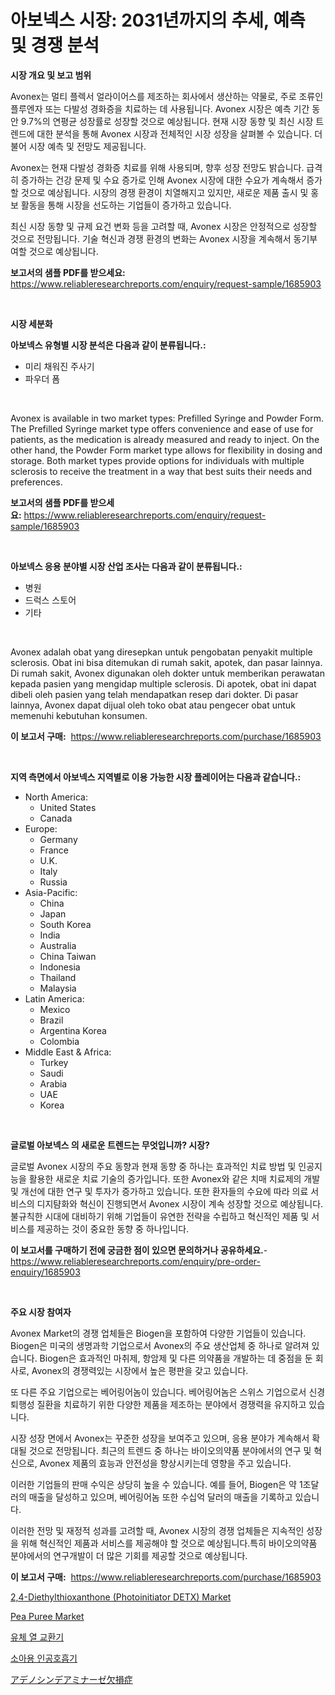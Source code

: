 <p><h1>아보넥스 시장: 2031년까지의 추세, 예측 및 경쟁 분석</h1></p><p><strong>시장 개요 및 보고 범위</strong></p>
<p><p>Avonex는 멀티 플렉서 얼라이어스를 제조하는 회사에서 생산하는 약물로, 주로 조류인플루엔자 또는 다발성 경화증을 치료하는 데 사용됩니다. Avonex 시장은 예측 기간 동안 9.7%의 연평균 성장률로 성장할 것으로 예상됩니다. 현재 시장 동향 및 최신 시장 트렌드에 대한 분석을 통해 Avonex 시장과 전체적인 시장 성장을 살펴볼 수 있습니다. 더불어 시장 예측 및 전망도 제공됩니다.</p><p>Avonex는 현재 다발성 경화증 치료를 위해 사용되며, 향후 성장 전망도 밝습니다. 급격히 증가하는 건강 문제 및 수요 증가로 인해 Avonex 시장에 대한 수요가 계속해서 증가할 것으로 예상됩니다. 시장의 경쟁 환경이 치열해지고 있지만, 새로운 제품 출시 및 홍보 활동을 통해 시장을 선도하는 기업들이 증가하고 있습니다.</p><p>최신 시장 동향 및 규제 요건 변화 등을 고려할 때, Avonex 시장은 안정적으로 성장할 것으로 전망됩니다. 기술 혁신과 경쟁 환경의 변화는 Avonex 시장을 계속해서 동기부여할 것으로 예상됩니다.</p></p>
<p><strong>보고서의 샘플 PDF를 받으세요:</strong> <a href="https://www.reliableresearchreports.com/enquiry/request-sample/1685903">https://www.reliableresearchreports.com/enquiry/request-sample/1685903</a></p>
<p>&nbsp;</p>
<p><strong>시장 세분화</strong></p>
<p><strong>아보넥스 유형별 시장 분석은 다음과 같이 분류됩니다.:</strong></p>
<p><ul><li>미리 채워진 주사기</li><li>파우더 폼</li></ul></p>
<p>&nbsp;</p>
<p><p>Avonex is available in two market types: Prefilled Syringe and Powder Form. The Prefilled Syringe market type offers convenience and ease of use for patients, as the medication is already measured and ready to inject. On the other hand, the Powder Form market type allows for flexibility in dosing and storage. Both market types provide options for individuals with multiple sclerosis to receive the treatment in a way that best suits their needs and preferences.</p></p>
<p><strong>보고서의 샘플 PDF를 받으세요:</strong>&nbsp;<a href="https://www.reliableresearchreports.com/enquiry/request-sample/1685903">https://www.reliableresearchreports.com/enquiry/request-sample/1685903</a></p>
<p>&nbsp;</p>
<p><strong> 아보넥스 응용 분야별 시장 산업 조사는 다음과 같이 분류됩니다.:</strong></p>
<p><ul><li>병원</li><li>드럭스 스토어</li><li>기타</li></ul></p>
<p>&nbsp;</p>
<p><p>Avonex adalah obat yang diresepkan untuk pengobatan penyakit multiple sclerosis. Obat ini bisa ditemukan di rumah sakit, apotek, dan pasar lainnya. Di rumah sakit, Avonex digunakan oleh dokter untuk memberikan perawatan kepada pasien yang mengidap multiple sclerosis. Di apotek, obat ini dapat dibeli oleh pasien yang telah mendapatkan resep dari dokter. Di pasar lainnya, Avonex dapat dijual oleh toko obat atau pengecer obat untuk memenuhi kebutuhan konsumen.</p></p>
<p><strong>이 보고서 구매:</strong>&nbsp; <a href="https://www.reliableresearchreports.com/purchase/1685903">https://www.reliableresearchreports.com/purchase/1685903</a></p>
<p>&nbsp;</p>
<p><strong>지역 측면에서 아보넥스 지역별로 이용 가능한 시장 플레이어는 다음과 같습니다.:</strong></p>
<p><ul>
    <li>
        North America:
        <ul>
            <li>United States</li>
            <li>Canada</li>
        </ul>
    </li>
    <li>
        Europe:
        <ul>
            <li>Germany</li>
            <li>France</li>
            <li>U.K.</li>
            <li>Italy</li>
            <li>Russia</li>
        </ul>
    </li>
    <li>
        Asia-Pacific:
        <ul>
            <li>China</li>
            <li>Japan</li>
            <li>South Korea</li>
            <li>India</li>
            <li>Australia</li>
            <li>China Taiwan</li>
            <li>Indonesia</li>
            <li>Thailand</li>
            <li>Malaysia</li>
        </ul>
    </li>
    <li>
        Latin America:
        <ul>
            <li>Mexico</li>
            <li>Brazil</li>
            <li>Argentina Korea</li>
            <li>Colombia</li>
        </ul>
    </li>
    <li>
        Middle East & Africa:
        <ul>
            <li>Turkey</li>
            <li>Saudi</li>
            <li>Arabia</li>
            <li>UAE</li>
            <li>Korea</li>
        </ul>
    </li>
    </ul></p>
<p>&nbsp;</p>
<p><strong>글로벌 아보넥스 의 새로운 트렌드는 무엇입니까? 시장?</strong></p>
<p><p>글로벌 Avonex 시장의 주요 동향과 현재 동향 중 하나는 효과적인 치료 방법 및 인공지능을 활용한 새로운 치료 기술의 증가입니다. 또한 Avonex와 같은 치매 치료제의 개발 및 개선에 대한 연구 및 투자가 증가하고 있습니다. 또한 환자들의 수요에 따라 의료 서비스의 디지턈화와 혁신이 진행되면서 Avonex 시장이 계속 성장할 것으로 예상됩니다. 불규칙한 시대에 대비하기 위해 기업들이 유연한 전략을 수립하고 혁신적인 제품 및 서비스를 제공하는 것이 중요한 동향 중 하나입니다.</p></p>
<p><strong>이 보고서를 구매하기 전에 궁금한 점이 있으면 문의하거나 공유하세요.</strong>- <a href="https://www.reliableresearchreports.com/enquiry/pre-order-enquiry/1685903">https://www.reliableresearchreports.com/enquiry/pre-order-enquiry/1685903</a></p>
<p>&nbsp;</p>
<p><strong>주요 시장 참여자</strong></p>
<p><p>Avonex Market의 경쟁 업체들은 Biogen을 포함하여 다양한 기업들이 있습니다. Biogen은 미국의 생명과학 기업으로서 Avonex의 주요 생산업체 중 하나로 알려져 있습니다. Biogen은 효과적인 마취제, 항암제 및 다른 의약품을 개발하는 데 중점을 둔 회사로, Avonex의 경쟁력있는 시장에서 높은 평판을 갖고 있습니다.</p><p>또 다른 주요 기업으로는 베어링어놈이 있습니다. 베어링어놈은 스위스 기업으로서 신경퇴행성 질환을 치료하기 위한 다양한 제품을 제조하는 분야에서 경쟁력을 유지하고 있습니다.</p><p>시장 성장 면에서 Avonex는 꾸준한 성장을 보여주고 있으며, 응용 분야가 계속해서 확대될 것으로 전망됩니다. 최근의 트렌드 중 하나는 바이오의약품 분야에서의 연구 및 혁신으로, Avonex 제품의 효능과 안전성을 향상시키는데 영향을 주고 있습니다.</p><p>이러한 기업들의 판매 수익은 상당히 높을 수 있습니다. 예를 들어, Biogen은 약 1조달러의 매출을 달성하고 있으며, 베어링어놈 또한 수십억 달러의 매출을 기록하고 있습니다.</p><p>이러한 전망 및 재정적 성과를 고려할 때, Avonex 시장의 경쟁 업체들은 지속적인 성장을 위해 혁신적인 제품과 서비스를 제공해야 할 것으로 예상됩니다.특히 바이오의약품 분야에서의 연구개발이 더 많은 기회를 제공할 것으로 예상됩니다.</p></p>
<p><strong>이 보고서 구매:</strong>&nbsp;&nbsp;<a href="https://www.reliableresearchreports.com/purchase/1685903">https://www.reliableresearchreports.com/purchase/1685903</a></p>
<p><p><a href="https://issuu.com/reportprime-2/docs/24-diethylthioxanthone-photoinitiator-detx-market-">2,4-Diethylthioxanthone (Photoinitiator DETX) Market</a></p><p><a href="https://view.publitas.com/reportprime-1/pea-puree-market-offer-valuable-insights-into-market-size-market-share-market-trends-and-projections-spanning-from-2024-to-2031/">Pea Puree Market</a></p><p><a href="https://medium.com/@sheldondtickinson9867/%EC%9C%A0%EC%B2%B4-%EC%97%B4%EA%B5%90%ED%99%98%EA%B8%B0-%EC%8B%9C%EC%9E%A5-%EA%B7%9C%EB%AA%A8-%EC%8B%9C%EC%9E%A5-%EC%A0%84%EB%A7%9D-%EB%B0%8F-%EC%8B%9C%EC%9E%A5-%EC%98%88%EC%B8%A1-2024%EB%85%84%EB%B6%80%ED%84%B0-2031%EB%85%84-ad5e8c5034ff">유체 열 교환기</a></p><p><a href="https://github.com/plelbej847484502/Market-Research-Report-List-1/blob/main/7251635193212.md">소아용 인공호흡기</a></p><p><a href="https://github.com/oafhukehf4709715/Market-Research-Report-List-1/blob/main/3451201193428.md">アデノシンデアミナーゼ欠損症</a></p></p>
